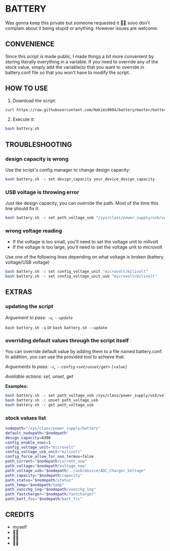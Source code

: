 # BATTERY
Was gonna keep this private but someone requested it 🤷‍♂️ sooo
don't complain about it being stupid or anything.
However issues are welcome.

## CONVENIENCE
Since this script is made public, I made things a bit more convenient by storing literally everything in a variable. If you need to override any of the stock value, simply add the variable(s) that you want to override in battery.conf file so that you won't have to modify the script.

## HOW TO USE
1. Download the script: 
```bash
curl https://raw.githubusercontent.com/Hakimi0804/battery/master/battery.sh -so battery.sh
```
2. Execute it: 
```bash
bash battery.sh
```

## TROUBLESHOOTING

### design capacity is wrong
Use the script's config manager to change design capacity:
```bash
bash battery.sh -c set design_capacity your_device_design_capacity
```

### USB voltage is throwing error
Just like design capacity, you can override the path. Most of the time this line should fix it: 
```bash
bash battery.sh -c set path_voltage_usb "/sys/class/power_supply/usb/voltage_now"
```

### wrong voltage reading
- If the voltage is too small, you'll need to set the voltage unit to milivolt
- If the voltage is too large, you'll need to set the voltage unit to microvolt

Use one of the following lines depending on what voltage is broken (battery voltage/USB voltage)

```bash
bash battery.sh -c set config_voltage_unit "microvolt/milivolt"
bash battery.sh -c set config_voltage_unit_usb "microvolt/milivolt"
```

## EXTRAS
### updating the script
*Arguement to pass: `-u`, `--update`*

`bash battery.sh -u`
or
`bash battery.sh --update`

### overriding default values through the script itself
You can override default value by adding them to a file named battery.conf. In addition, you can use the provided tool to achieve that.

*Arguements to pass: `-c`, `--config` `<set/unset/get>` `[value]`*

*Available actions: set, unset, get*

**Examples:**

```bash
bash battery.sh -c set path_voltage_usb /sys/class/power_supply/usb/voltage_now
bash battery.sh -c unset path_voltage_usb
bash battery.sh -c get path_voltage_usb
```

### stock values list
```bash
nodepath="/sys/class/power_supply/battery"
default_nodepath="$nodepath"
design_capacity=4300
config_enable_vooc=1
config_voltage_unit="microvolt"
config_voltage_usb_unit="milivolt"
config_force_allow_for_non_termux=false
path_current="$nodepath/current_now"
path_voltage="$nodepath/voltage_now"
path_voltage_usb="$nodepath/../usb/device/ADC_Charger_Voltage"
path_capacity="$nodepath/capacity"
path_status="$nodepath/status"
path_temp="$nodepath/temp"
path_voocchg_ing="$nodepath/voocchg_ing"
path_fastcharger="$nodepath/fastcharger"
path_batt_fcc="$nodepath/batt_fcc"
```

## CREDITS
- myself
- 🤷‍♂️
- 🤷‍♂️
- 🤷‍♂️
